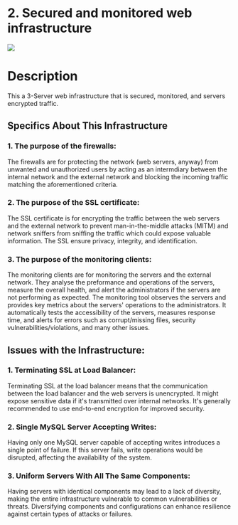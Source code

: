 # 2. Secured and monitored web infrastructure

![](https://github.com/Abstargo/alx-system_engineering-devops/blob/main/0x09-web_infrastructure_design/2-secured_and_monitored_web_infrastructure.PNG)

# Description

This a 3-Server web infrastructure that is secured, monitored, and servers encrypted traffic.

## Specifics About This Infrastructure

### 1. The purpose of the firewalls:
The firewalls are for protecting the network (web servers, anyway) from unwanted and unauthorized users by acting as an intermdiary between the internal network and the external network and blocking the incoming traffic matching the aforementioned criteria.
### 2. The purpose of the SSL certificate:
The SSL certificate is for encrypting the traffic between the web servers and the external network to prevent man-in-the-middle attacks (MITM) and network sniffers from sniffing the traffic which could expose valuable information. The SSL ensure privacy, integrity, and identification.
### 3. The purpose of the monitoring clients:
The monitoring clients are for monitoring the servers and the external network. They analyse the preformance and operations of the servers, measure the overall health, and alert the administrators if the servers are not performing as expected. The monitoring tool observes the servers and provides key metrics about the servers' operations to the administrators. It automatically tests the accessibility of the servers, measures response time, and alerts for errors such as corrupt/missing files, security vulnerabilities/violations, and many other issues.

## Issues with the Infrastructure:

### 1. Terminating SSL at Load Balancer:
Terminating SSL at the load balancer means that the communication between the load balancer and the web servers is unencrypted. It might expose sensitive data if it's transmitted over internal networks. It's generally recommended to use end-to-end encryption for improved security.
### 2. Single MySQL Server Accepting Writes:
Having only one MySQL server capable of accepting writes introduces a single point of failure. If this server fails, write operations would be disrupted, affecting the availability of the system.
### 3. Uniform Servers With All The Same Components:
Having servers with identical components may lead to a lack of diversity, making the entire infrastructure vulnerable to common vulnerabilities or threats. Diversifying components and configurations can enhance resilience against certain types of attacks or failures.